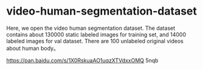 # video-human-segmentation-dataset

Here, we open the video human segmentation dataset.
The dataset contains about 130000 static labeled images for training set, and 14000 labeled images for val dataset.
There are 100 unlabeled original videos about human body。

https://pan.baidu.com/s/1X0RskuaAO1uqzXTVdxxOMQ 
5nqb

